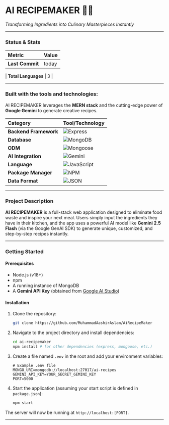# AI RECIPEMAKER 🧑‍🍳

*Transforming Ingredients into Culinary Masterpieces Instantly*

---

### Status & Stats

| Metric | Value |
| :--- | :--- |
| **Last Commit** | today |

| **Total Languages** | 3 |

---

### Built with the tools and technologies:

AI RECIPEMAKER leverages the **MERN stack** and the cutting-edge power of **Google Gemini** to generate creative recipes.

| Category | Tool/Technology |
| :--- | :--- |
| **Backend Framework** | ![Express](https://img.shields.io/badge/Express.js-000000?style=for-the-badge&logo=express&logoColor=white) |
| **Database** | ![MongoDB](https://img.shields.io/badge/MongoDB-47A248?style=for-the-badge&logo=mongodb&logoColor=white) |
| **ODM** | ![Mongoose](https://img.shields.io/badge/Mongoose-800000?style=for-the-badge&logo=mongoose&logoColor=white) |
| **AI Integration** | ![Gemini](https://img.shields.io/badge/Google%20Gemini-4285F4?style=for-the-badge&logo=google&logoColor=white) |
| **Language** | ![JavaScript](https://img.shields.io/badge/JavaScript-F7DF1E?style=for-the-badge&logo=javascript&logoColor=black) |
| **Package Manager** | ![NPM](https://img.shields.io/badge/npm-CB3837?style=for-the-badge&logo=npm&logoColor=white) |
| **Data Format** | ![JSON](https://img.shields.io/badge/JSON-000000?style=for-the-badge&logo=json&logoColor=white) |

---

### Project Description

**AI RECIPEMAKER** is a full-stack web application designed to eliminate food waste and inspire your next meal. Users simply input the ingredients they have in their kitchen, and the app uses a powerful AI model like **Gemini 2.5 Flash** (via the Google GenAI SDK) to generate unique, customized, and step-by-step recipes instantly.

---

### Getting Started

#### Prerequisites

* Node.js (v18+)
* npm
* A running instance of MongoDB
* A **Gemini API Key** (obtained from [Google AI Studio](https://ai.google.dev/))

#### Installation

1.  Clone the repository:
    ```bash
    git clone https://github.com/MuhammadAashirAslam/AiRecipeMaker
    ```
2.  Navigate to the project directory and install dependencies:
    ```bash
    cd ai-recipemaker
    npm install # for other dependencies (express, mongoose, etc.)
    ```
3.  Create a file named `.env` in the root and add your environment variables:
    ```
    # Example .env file
    MONGO_URI=mongodb://localhost:27017/ai-recipes
    GEMINI_API_KEY=YOUR_SECRET_GEMINI_KEY 
    PORT=5000
    ```
4.  Start the application (assuming your start script is defined in `package.json`):
    ```bash
    npm start
    ```
The server will now be running at `http://localhost:[PORT]`.

---

